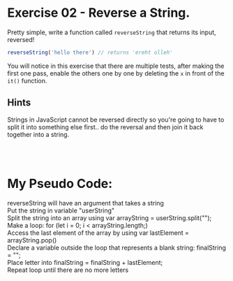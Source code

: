 # Exercise 02 - Reverse a String.

Pretty simple, write a function called `reverseString` that returns its input, reversed!

```javascript
reverseString('hello there') // returns 'ereht olleh'
```

You will notice in this exercise that there are multiple tests, after making the first one pass, enable the others one by one by deleting the `x` in front of the `it()` function.




## Hints
Strings in JavaScript cannot be reversed directly so you're going to have to split it into something else first.. do the reversal and then join it back together into a string.




<br>
<br>

<h1 style="font-size:2em">My Pseudo Code:</h1>

reverseString will have an argument that takes a string<br>
Put the string in variable "userString"<br>
Split the string into an array using var arrayString = userString.split("");<br>
Make a loop: for (let i = 0; i < arrayString.length;)<br>
Access the last element of the array by using var lastElement = arrayString.pop()<br>
Declare a variable outside the loop that represents a blank string: finalString = "";<br>
Place letter into finalString = finalString + lastElement;<br>
Repeat loop until there are no more letters

